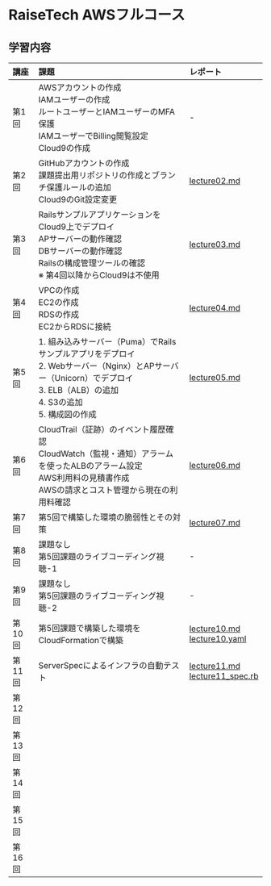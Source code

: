 # RaiseTech AWSフルコース

## 学習内容
|講座|課題|レポート|
|:---|:---|:---|
|第1回|AWSアカウントの作成<br>IAMユーザーの作成<br>ルートユーザーとIAMユーザーのMFA保護<br>IAMユーザーでBilling閲覧設定<br>Cloud9の作成|-|
|第2回|GitHubアカウントの作成<br>課題提出用リポジトリの作成とブランチ保護ルールの追加<br>Cloud9のGit設定変更|[lecture02.md](lecture02.md)|
|第3回|RailsサンプルアプリケーションをCloud9上でデプロイ<br>APサーバーの動作確認<br>DBサーバーの動作確認<br>Railsの構成管理ツールの確認<br>※ 第4回以降からCloud9は不使用|[lecture03.md](lecture03.md)|
|第4回|VPCの作成<br>EC2の作成<br>RDSの作成<br>EC2からRDSに接続<br>|[lecture04.md](lecture04.md)|
|第5回|1. 組み込みサーバー（Puma）でRailsサンプルアプリをデプロイ<br>2. Webサーバー（Nginx）とAPサーバー（Unicorn）でデプロイ<br>3. ELB（ALB）の追加<br>4. S3の追加<br>5. 構成図の作成|[lecture05.md](lecture05.md)|
|第6回|CloudTrail（証跡）のイベント履歴確認<br>CloudWatch（監視・通知）アラームを使ったALBのアラーム設定<br>AWS利用料の見積書作成<br>AWSの請求とコスト管理から現在の利用料確認|[lecture06.md](lecture06.md)|
|第7回|第5回で構築した環境の脆弱性とその対策|[lecture07.md](lecture07.md)|
|第8回|課題なし<br>第5回課題のライブコーディング視聴-1|-|
|第9回|課題なし<br>第5回課題のライブコーディング視聴-2|-|
|第10回|第5回課題で構築した環境をCloudFormationで構築|[lecture10.md](lecture10.md)<br>[lecture10.yaml](lecture10.yaml)|
|第11回|ServerSpecによるインフラの自動テスト|[lecture11.md](lecture11.md)<br>[lecture11_spec.rb](lecture11_spec.rb)|
|第12回|||
|第13回|||
|第14回|||
|第15回|||
|第16回|||


